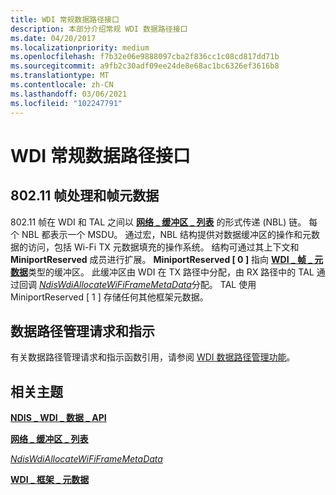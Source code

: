 ```yaml
---
title: WDI 常规数据路径接口
description: 本部分介绍常规 WDI 数据路径接口
ms.date: 04/20/2017
ms.localizationpriority: medium
ms.openlocfilehash: f7b32e06e9888097cba2f836cc1c08cd817dd71b
ms.sourcegitcommit: a9fb2c30adf09ee24de8e68ac1bc6326ef3616b8
ms.translationtype: MT
ms.contentlocale: zh-CN
ms.lasthandoff: 03/06/2021
ms.locfileid: "102247791"
---
```

# <a name="wdi-general-datapath-interfaces"></a>WDI 常规数据路径接口


## <a name="80211-frame-handling-and-frame-metadata"></a>802.11 帧处理和帧元数据


802.11 帧在 WDI 和 TAL 之间以 [**网络 \_ 缓冲区 \_ 列表**](/windows-hardware/drivers/ddi/nbl/ns-nbl-net_buffer_list) 的形式传递 (NBL) 链。 每个 NBL 都表示一个 MSDU。 通过宏，NBL 结构提供对数据缓冲区的操作和元数据的访问，包括 Wi-Fi TX 元数据填充的操作系统。 结构可通过其上下文和 **MiniportReserved** 成员进行扩展。 **MiniportReserved \[ 0 \]** 指向 [**WDI \_ 帧 \_ 元数据**](/windows-hardware/drivers/ddi/dot11wdi/ns-dot11wdi-_wdi_frame_metadata)类型的缓冲区。 此缓冲区由 WDI 在 TX 路径中分配，由 RX 路径中的 TAL 通过回调 [*NdisWdiAllocateWiFiFrameMetaData*](/windows-hardware/drivers/ddi/dot11wdi/nc-dot11wdi-ndis_wdi_allocate_wdi_frame_metadata)分配。 TAL 使用 MiniportReserved \[ 1 \] 存储任何其他框架元数据。

## <a name="datapath-management-requests-and-indications"></a>数据路径管理请求和指示


有关数据路径管理请求和指示函数引用，请参阅 [WDI 数据路径管理功能](/windows-hardware/drivers/ddi/_netvista/)。

## <a name="related-topics"></a>相关主题


[**NDIS \_ WDI \_ 数据 \_ API**](/windows-hardware/drivers/ddi/dot11wdi/ns-dot11wdi-_ndis_wdi_data_api)

[**网络 \_ 缓冲区 \_ 列表**](/windows-hardware/drivers/ddi/nbl/ns-nbl-net_buffer_list)

[*NdisWdiAllocateWiFiFrameMetaData*](/windows-hardware/drivers/ddi/dot11wdi/nc-dot11wdi-ndis_wdi_allocate_wdi_frame_metadata)

[**WDI \_ 框架 \_ 元数据**](/windows-hardware/drivers/ddi/dot11wdi/ns-dot11wdi-_wdi_frame_metadata)

 

